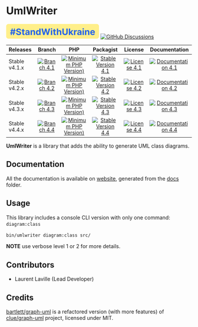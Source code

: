 <!-- markdownlint-disable MD013 -->
# UmlWriter

[![StandWithUkraine](https://raw.githubusercontent.com/vshymanskyy/StandWithUkraine/main/badges/StandWithUkraine.svg)](https://github.com/vshymanskyy/StandWithUkraine/blob/main/docs/README.md)
[![GitHub Discussions](https://img.shields.io/github/discussions/llaville/umlwriter)](https://github.com/llaville/umlwriter/discussions)

| Releases      |                   Branch                    |                              PHP                              |                         Packagist                         |                    License                     |                          Documentation                           |
|:--------------|:-------------------------------------------:|:-------------------------------------------------------------:|:---------------------------------------------------------:|:----------------------------------------------:|:----------------------------------------------------------------:|
| Stable v4.1.x | [![Branch 4.1][Branch_41x-img]][Branch_41x] | [![Minimum PHP Version)][PHPVersion_41x-img]][PHPVersion_41x] | [![Stable Version 4.1][Packagist_41x-img]][Packagist_41x] | [![License 4.1][License_41x-img]][License_41x] | [![Documentation 4.1][Documentation_41x-img]][Documentation_41x] |
| Stable v4.2.x | [![Branch 4.2][Branch_42x-img]][Branch_42x] | [![Minimum PHP Version)][PHPVersion_42x-img]][PHPVersion_42x] | [![Stable Version 4.2][Packagist_42x-img]][Packagist_42x] | [![License 4.2][License_42x-img]][License_42x] | [![Documentation 4.2][Documentation_42x-img]][Documentation_42x] |
| Stable v4.3.x | [![Branch 4.3][Branch_43x-img]][Branch_43x] | [![Minimum PHP Version)][PHPVersion_43x-img]][PHPVersion_43x] | [![Stable Version 4.3][Packagist_43x-img]][Packagist_43x] | [![License 4.3][License_43x-img]][License_43x] | [![Documentation 4.3][Documentation_43x-img]][Documentation_43x] |
| Stable v4.4.x | [![Branch 4.4][Branch_44x-img]][Branch_44x] | [![Minimum PHP Version)][PHPVersion_44x-img]][PHPVersion_44x] | [![Stable Version 4.4][Packagist_44x-img]][Packagist_44x] | [![License 4.4][License_44x-img]][License_44x] | [![Documentation 4.4][Documentation_44x-img]][Documentation_44x] |

[Branch_41x-img]: https://img.shields.io/badge/branch-4.1-orange
[Branch_41x]: https://github.com/llaville/umlwriter/tree/4.1
[PHPVersion_41x-img]: https://img.shields.io/packagist/php-v/bartlett/umlwriter/4.1.0
[PHPVersion_41x]: https://www.php.net/supported-versions.php
[Packagist_41x-img]: https://img.shields.io/badge/packagist-v4.1.0-blue
[Packagist_41x]: https://packagist.org/packages/bartlett/umlwriter
[License_41x-img]: https://img.shields.io/packagist/l/bartlett/umlwriter
[License_41x]: https://github.com/llaville/umlwriter/blob/4.1/LICENSE
[Documentation_41x-img]: https://img.shields.io/badge/documentation-v4.1-green
[Documentation_41x]: https://github.com/llaville/umlwriter/tree/4.1/docs

[Branch_42x-img]: https://img.shields.io/badge/branch-4.2-orange
[Branch_42x]: https://github.com/llaville/umlwriter/tree/4.2
[PHPVersion_42x-img]: https://img.shields.io/packagist/php-v/bartlett/umlwriter/4.2.2
[PHPVersion_42x]: https://www.php.net/supported-versions.php
[Packagist_42x-img]: https://img.shields.io/badge/packagist-v4.2.2-blue
[Packagist_42x]: https://packagist.org/packages/bartlett/umlwriter
[License_42x-img]: https://img.shields.io/packagist/l/bartlett/umlwriter
[License_42x]: https://github.com/llaville/umlwriter/blob/4.2/LICENSE
[Documentation_42x-img]: https://img.shields.io/badge/documentation-v4.2-green
[Documentation_42x]: https://github.com/llaville/umlwriter/tree/4.2/docs

[Branch_43x-img]: https://img.shields.io/badge/branch-4.3-orange
[Branch_43x]: https://github.com/llaville/umlwriter/tree/4.3
[PHPVersion_43x-img]: https://img.shields.io/packagist/php-v/bartlett/umlwriter/4.3.0
[PHPVersion_43x]: https://www.php.net/supported-versions.php
[Packagist_43x-img]: https://img.shields.io/badge/packagist-v4.3.0-blue
[Packagist_43x]: https://packagist.org/packages/bartlett/umlwriter
[License_43x-img]: https://img.shields.io/packagist/l/bartlett/umlwriter
[License_43x]: https://github.com/llaville/umlwriter/blob/4.3/LICENSE
[Documentation_43x-img]: https://img.shields.io/badge/documentation-v4.3-green
[Documentation_43x]: https://github.com/llaville/umlwriter/tree/4.3/docs

[Branch_44x-img]: https://img.shields.io/badge/branch-4.4-orange
[Branch_44x]: https://github.com/llaville/umlwriter/tree/4.4
[PHPVersion_44x-img]: https://img.shields.io/packagist/php-v/bartlett/umlwriter/4.4.0
[PHPVersion_44x]: https://www.php.net/supported-versions.php
[Packagist_44x-img]: https://img.shields.io/badge/packagist-v4.4.0-blue
[Packagist_44x]: https://packagist.org/packages/bartlett/umlwriter
[License_44x-img]: https://img.shields.io/packagist/l/bartlett/umlwriter
[License_44x]: https://github.com/llaville/umlwriter/blob/4.4/LICENSE
[Documentation_44x-img]: https://img.shields.io/badge/documentation-v4.4-green
[Documentation_44x]: https://github.com/llaville/umlwriter/tree/4.4/docs

**UmlWriter** is a library that adds the ability to generate UML class diagrams.

## Documentation

All the documentation is available on [website](https://llaville.github.io/umlwriter/4.4),
generated from the [docs](https://github.com/llaville/umlwriter/tree/4.4/docs) folder.

## Usage

This library includes a console CLI version with only one command: `diagram:class`

```bash
bin/umlwriter diagram:class src/
```

**NOTE** use verbose level 1 or 2 for more details.

## Contributors

- Laurent Laville (Lead Developer)

## Credits

[bartlett/graph-uml](https://github.com/llaville/graph-uml) is a refactored version (with more features) of [clue/graph-uml](https://github.com/clue/graph-uml) project, licensed under MIT.
